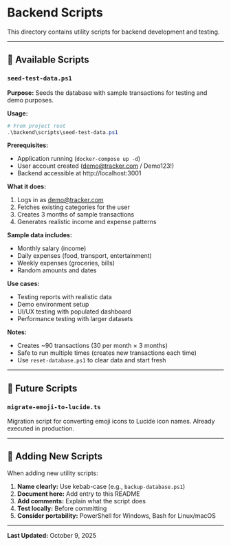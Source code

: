 # Backend Scripts

This directory contains utility scripts for backend development and testing.

---

## 📜 Available Scripts

### `seed-test-data.ps1`

**Purpose:** Seeds the database with sample transactions for testing and demo purposes.

**Usage:**
```powershell
# From project root
.\backend\scripts\seed-test-data.ps1
```

**Prerequisites:**
- Application running (`docker-compose up -d`)
- User account created (demo@tracker.com / Demo123!)
- Backend accessible at http://localhost:3001

**What it does:**
1. Logs in as demo@tracker.com
2. Fetches existing categories for the user
3. Creates 3 months of sample transactions
4. Generates realistic income and expense patterns

**Sample data includes:**
- Monthly salary (income)
- Daily expenses (food, transport, entertainment)
- Weekly expenses (groceries, bills)
- Random amounts and dates

**Use cases:**
- Testing reports with realistic data
- Demo environment setup
- UI/UX testing with populated dashboard
- Performance testing with larger datasets

**Notes:**
- Creates ~90 transactions (30 per month × 3 months)
- Safe to run multiple times (creates new transactions each time)
- Use `reset-database.ps1` to clear data and start fresh

---

## 🔧 Future Scripts

### `migrate-emoji-to-lucide.ts`

Migration script for converting emoji icons to Lucide icon names. Already executed in production.

---

## 📝 Adding New Scripts

When adding new utility scripts:

1. **Name clearly:** Use kebab-case (e.g., `backup-database.ps1`)
2. **Document here:** Add entry to this README
3. **Add comments:** Explain what the script does
4. **Test locally:** Before committing
5. **Consider portability:** PowerShell for Windows, Bash for Linux/macOS

---

**Last Updated:** October 9, 2025
